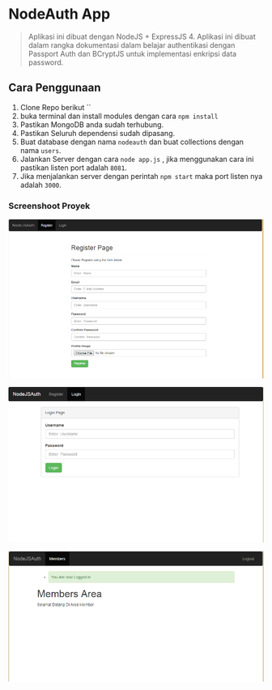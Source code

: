 # NodeAuth App
> Aplikasi ini dibuat dengan NodeJS + ExpressJS 4.
> Aplikasi ini dibuat dalam rangka dokumentasi dalam belajar authentikasi dengan Passport Auth dan BCryptJS untuk implementasi enkripsi data password.

## Cara Penggunaan
1. Clone Repo berikut ``
2. buka terminal dan install modules dengan cara `npm install`
3. Pastikan MongoDB anda sudah terhubung.
4. Pastikan Seluruh dependensi sudah dipasang.
5. Buat database dengan nama `nodeauth` dan buat collections dengan nama `users`.
6. Jalankan Server dengan cara `node app.js` , jika menggunakan cara ini pastikan listen port adalah `8081`.
7. Jika menjalankan server dengan perintah `npm start` maka port listen nya adalah `3000`.

### Screenshoot Proyek
![SS 1](https://github.com/caturandi-labs/nodejsauth-passport/blob/master/screenshoots/ss1.PNG "Register Page")

![SS 2](https://github.com/caturandi-labs/nodejsauth-passport/blob/master/screenshoots/ss2.PNG "Login Page")

![SS 2](https://github.com/caturandi-labs/nodejsauth-passport/blob/master/screenshoots/ss3.PNG "Successfully Login")
